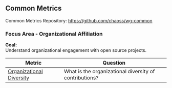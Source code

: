 ## Common Metrics
Common Metrics Repository: https://github.com/chaoss/wg-common

### Focus Area - Organizational Affiliation

**Goal:**  
Understand organizational engagement with open source projects.

<div>
<table>
  <thead><tr><th>Metric</th><th>Question</th></tr></thead>
<tbody>
  <tr><td><a href="https://chaoss.community/metric-organizational-diversity/">Organizational Diversity</a></td><td>What is the organizational diversity of contributions?</td></tr>
</tbody>
</table>
</div>
